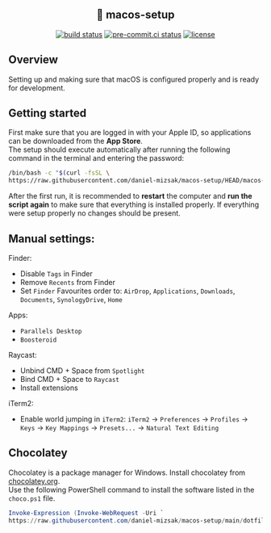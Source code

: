 ## <div align="center"> 🍎 macos-setup</div>

<div align="center">
<a href="https://github.com/daniel-mizsak/macos-setup/actions/workflows/ci.yml" target="_blank"><img src="https://github.com/daniel-mizsak/macos-setup/actions/workflows/ci.yml/badge.svg" alt="build status"></a>
<a href="https://results.pre-commit.ci/latest/github/daniel-mizsak/macos-setup/main" target="_blank"><img src="https://results.pre-commit.ci/badge/github/daniel-mizsak/macos-setup/main.svg" alt="pre-commit.ci status"></a>
<a href="https://img.shields.io/github/license/daniel-mizsak/macos-setup" target="_blank"><img src="https://img.shields.io/github/license/daniel-mizsak/macos-setup" alt="license"></a>
</div>

## Overview
Setting up and making sure that macOS is configured properly and is ready for development.

## Getting started
First make sure that you are logged in with your Apple ID, so applications can be downloaded from the **App Store**.\
The setup should execute automatically after running the following command in the terminal and entering the password:

```bash
/bin/bash -c "$(curl -fsSL \
https://raw.githubusercontent.com/daniel-mizsak/macos-setup/HEAD/macos-setup.sh)"
```


After the first run, it is recommended to **restart** the computer and **run the script again** to make sure that everything is installed properly.
If everything were setup properly no changes should be present.


## Manual settings:
Finder:
- Disable `Tags` in Finder
- Remove `Recents` from Finder
- Set `Finder` Favourites order to: `AirDrop`, `Applications`, `Downloads`, `Documents`, `SynologyDrive`, `Home`

Apps:
- `Parallels Desktop`
- `Boosteroid`

Raycast:
- Unbind CMD + Space from `Spotlight`
- Bind CMD + Space to `Raycast`
- Install extensions

iTerm2:
- Enable world jumping in `iTerm2`: `iTerm2` -> `Preferences` -> `Profiles` -> `Keys` -> `Key Mappings` -> `Presets...` -> `Natural Text Editing`


## Chocolatey
Chocolatey is a package manager for Windows. Install chocolatey from [chocolatey.org](https://chocolatey.org/install).\
Use the following PowerShell command to install the software listed in the `choco.ps1` file.

```powershell
Invoke-Expression (Invoke-WebRequest -Uri `
https://raw.githubusercontent.com/daniel-mizsak/macos-setup/main/dotfiles/choco/choco.ps1 -UseBasicParsing).Content
```
